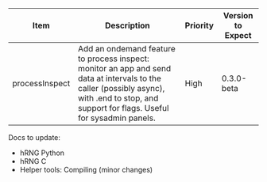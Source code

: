| Item           | Description                                                                                                                                                                                 | Priority | Version to Expect |
|----------------|---------------------------------------------------------------------------------------------------------------------------------------------------------------------------------------------|----------|-------------------|
| processInspect | Add an ondemand feature to process inspect: monitor an app and send data at intervals to the caller (possibly async), with .end to stop, and support for flags. Useful for sysadmin panels. | High     | 0.3.0-beta        |


Docs to update:
- hRNG Python
- hRNG C
- Helper tools: Compiling (minor changes)
